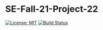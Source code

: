 # SE-Fall-21-Project-22
[![License: MIT](https://img.shields.io/badge/License-MIT-yellow.svg)](https://opensource.org/licenses/MIT)
[![Build Status](https://app.travis-ci.com/chandur626/SE-Fall-21-Project-22.svg?branch=main)](https://app.travis-ci.com/chandur626/SE-Fall-21-Project-22)

